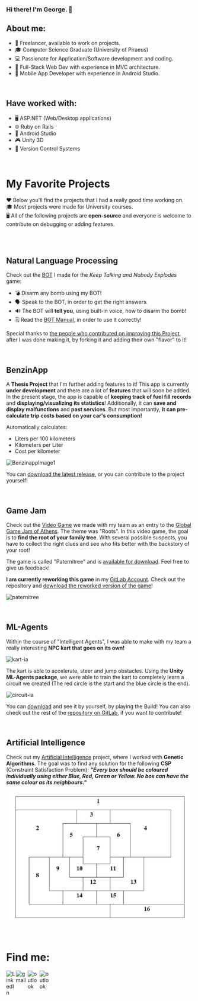 ### Hi there! I'm George. 👋

## About me:
- 💼 Freelancer, available to work on projects.
- 🎓 Computer Science Graduate (University of Piraeus)
- 💻 Passionate for Application/Software development and coding.
- 🔧 Full-Stack Web Dev with experience in MVC architecture.
- 📱 Mobile App Developer with experience in Android Studio.

<br>

## Have worked with:
- 🖥️ ASP.NET (Web/Desktop applications)
- 🌐 Ruby on Rails
- 📲 Android Studio
- 🎮 Unity 3D
- 🔗 Version Control Systems

<br>

# My Favorite Projects

❤️ Below you'll find the projects that I had a really good time working on. <br>
🎓 Most projects were made for University courses. <br>
🖥️ All of the following projects are **open-source** and everyone is welcome to contribute on debugging or adding features.

<br> <br>

## Natural Language Processing
Check out the [BOT][ktane bot] I made for the *Keep Talking and Nobody Explodes* game:
+ 💣 Disarm any bomb using my BOT!
+ 🗣️ Speak to the BOT, in order to get the right answers.
+ 🔊 The BOT will **tell you**, using built-in voice, how to disarm the bomb!
+ 🗒️ Read the [BOT Manual][ktane bot manual], in order to use it correctly!

Special thanks to <a href="https://github.com/GeorgeMC2610/KTANE-Bot/forks">the people who contributed on improving this Project</a>, after I was done making it, by forking it and adding their own "flavor" to it!

<br>

## BenzinApp
A **Thesis Project** that I'm further adding features to it! This app is currently **under development** and there are a lot of **features** that will soon be added. <br>
In the present stage, the app is capable of **keeping track of fuel fill records** and **displaying/visualizing its statistics**! Additionally, it can **save and display malfunctions** and **past services**.
But most importantly, **it can pre-calculate trip costs based on your car's consumption!**

Automatically calculates:
+ Liters per 100 kilometers
+ Kilometers per Liter
+ Cost per kilometer




<img src="https://github.com/user-attachments/assets/e6f865ac-ce2c-4475-8e6b-69b4e8f2e40f" alt="BenzinappImage1" width="25%">

You can <a href="https://github.com/GeorgeMC2610/BenzinApp/releases">download the latest release</a>, or you can contribute to the project yourself!

<br>

## Game Jam
Check out the [Video Game][ggj repository link] we made with my team as an entry to the [Global Game Jam of Athens][ggj athens]. The theme was "Roots". In this video game, the goal is to **find the root of your family tree**. With several possible suspects, you have to collect the right clues and see who fits better with the backstory of your root!

The game is called "Paternitree" and is [available for download][ggj download link]. Feel free to give us feedback!

**I am currently reworking this game** in my [GitLab Account][paternitree gitlab]. Check out the repository and [download the reworked version of the game][reworked paternitree download]!

![paternitree][paternitree icon]

<br>

## ML-Agents
Within the course of "Intelligent Agents", I was able to make with my team a really interesting **NPC kart that goes on its own!**

<img alt="kart-ia" width="32%" src="https://github.com/GeorgeMC2610/GeorgeMC2610/assets/55163372/ed111cd0-bfaa-4370-88d0-4469dfc5d70f" />

The kart is able to accelerate, steer and jump obstacles. Using the **Unity ML-Agents package**, we were able to train the kart to completely learn a circuit we created (The red circle is the start and the blue circle is the end).

<img alt="circuit-ia" width="42%" src="https://github.com/GeorgeMC2610/GeorgeMC2610/assets/55163372/8ad8b315-02e8-4f29-87a7-44435bb47716" />

You can [download](https://gitlab.com/GeorgeMC2610/intelligent-agents/-/releases) and see it by yourself, by playing the Build! You can also check out the rest of the [repository on GitLab](https://gitlab.com/GeorgeMC2610/intelligent-agents/), if you want to contribute!

<br>

## Artificial Intelligence 
Check out my [Artificial Intelligence][ai project] project, where I worked with **Genetic Algorithms**. The goal was to find any solution for the following **CSP** (Constraint Satisfaction Problem): ***"Every box should be coloured individually using either Blue, Red, Green or Yellow. No box can have the same colour as its neighbours."***

![csp solver][csp]

<br>

# Find me:
[<img align="left" alt="LinkedIn" width="26px" src="https://play-lh.googleusercontent.com/kMofEFLjobZy_bCuaiDogzBcUT-dz3BBbOrIEjJ-hqOabjK8ieuevGe6wlTD15QzOqw=w240-h480-rw" />][linkedin]
[<img align="left" alt="gmail" width="32px" src="https://upload.wikimedia.org/wikipedia/commons/thumb/7/7e/Gmail_icon_%282020%29.svg/1200px-Gmail_icon_%282020%29.svg.png" />][gmail]
[<img align="left" alt="outlook" width="32px" src="https://upload.wikimedia.org/wikipedia/commons/thumb/d/df/Microsoft_Office_Outlook_%282018%E2%80%93present%29.svg/1101px-Microsoft_Office_Outlook_%282018%E2%80%93present%29.svg.png" />][hotmail]
[<img align="left" alt="outlook" width="32px" src="https://cdn.worldvectorlogo.com/logos/upwork-roundedsquare-1.svg">][upwork]


[linkedin]: https://www.linkedin.com/in/georgios-seimenis-0ab84923a/
[gmail]: mailto:giorgosseimenis@gmail.com
[hotmail]: mailto:giorgos_seimenis@hotmail.com
[ktane bot]: https://github.com/GeorgeMC2610/KTANE-Bot
[ktane bot manual]: https://github.com/GeorgeMC2610/KTANE-Bot#readme
[ai project]: https://github.com/GeorgeMC2610/Artificial-Intelligence
[csp]: https://github.com/GeorgeMC2610/Artificial-Intelligence/blob/master/Exercise%201/schema2.png
[ggj repository link]: https://github.com/Dimitris-Provatas/GGJ_2023
[ggj athens]: https://www.globalgamejamathens.gr/
[ggj download link]: https://ggj.s3.amazonaws.com/games/2023/02/276412/exec/dEYkM/Paternitree_Executable.zip
[paternitree icon]: https://camo.githubusercontent.com/be9fc0d72c0543538f9e1c1d8401ef85ccee1c5f4892eda9000a6b35762bbe74/68747470733a2f2f676c6f62616c67616d656a616d2e6f72672f616d617a6f6e73332f696d6167652d646572697661746976652f67676a2f7374796c65732f67616d655f736964656261725f5f6e6f726d616c2f66656174757265645f696d6167652f323032332f30322f3237363431322f6d656e755f696d6167652e706e673f69746f6b3d7a4547312d3935502674696d657374616d703d31363735363132313236
[paternitree gitlab]: https://gitlab.com/GeorgeMC2610/paternitree
[reworked paternitree download]: https://gitlab.com/GeorgeMC2610/paternitree/-/releases
[upwork]: https://www.upwork.com/freelancers/~015b3d31f57f3075e6
